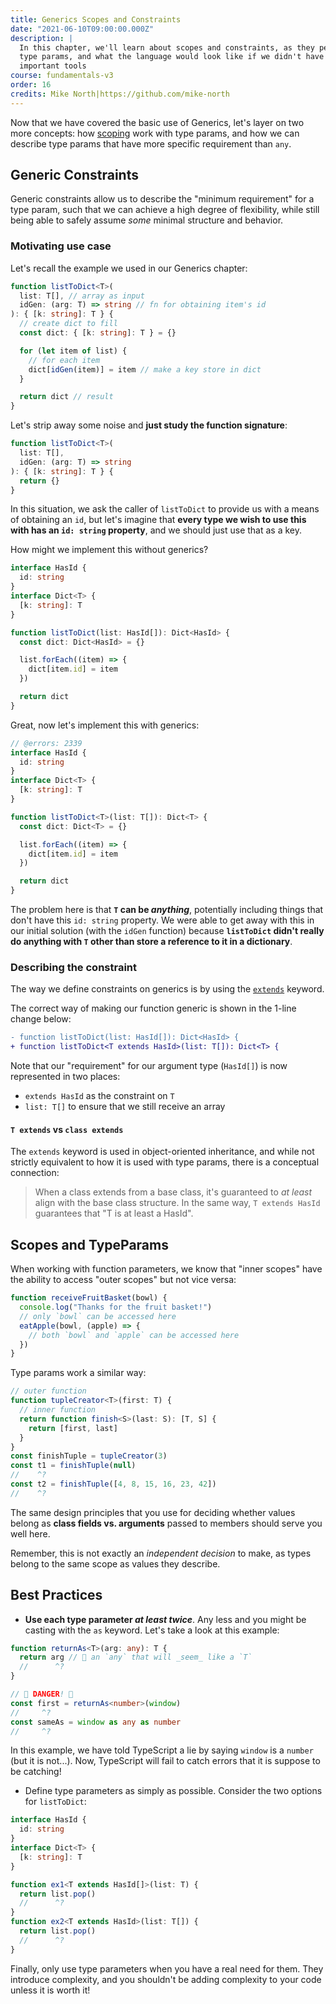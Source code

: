 ```yaml
---
title: Generics Scopes and Constraints
date: "2021-06-10T09:00:00.000Z"
description: |
  In this chapter, we'll learn about scopes and constraints, as they pertain to
  type params, and what the language would look like if we didn't have these
  important tools
course: fundamentals-v3
order: 16
credits: Mike North|https://github.com/mike-north
---
```


Now that we have covered the basic use of Generics, let's layer on
two more concepts: how [scoping](https://www.typescriptlang.org/docs/handbook/variable-declarations.html#scoping-rules) work with type params, and how we
can describe type params that have more specific requirement than `any`.

## Generic Constraints

Generic constraints allow us to describe the "minimum requirement" for a
type param, such that we can achieve a high degree of flexibility, while
still being able to safely assume _some_ minimal structure and behavior.

### Motivating use case

Let's recall the example we used in our Generics chapter:

```ts twoslash
function listToDict<T>(
  list: T[], // array as input
  idGen: (arg: T) => string // fn for obtaining item's id
): { [k: string]: T } {
  // create dict to fill
  const dict: { [k: string]: T } = {}

  for (let item of list) {
    // for each item
    dict[idGen(item)] = item // make a key store in dict
  }

  return dict // result
}
```

Let's strip away some noise and **just study the function signature**:

```ts twoslash
function listToDict<T>(
  list: T[],
  idGen: (arg: T) => string
): { [k: string]: T } {
  return {}
}
```

In this situation, we ask the caller of `listToDict` to provide us with a means
of obtaining an `id`, but let's imagine that **every type we wish to use this
with has an `id: string` property**, and we should just use that as a key.

How might we implement this without generics?

```ts twoslash
interface HasId {
  id: string
}
interface Dict<T> {
  [k: string]: T
}

function listToDict(list: HasId[]): Dict<HasId> {
  const dict: Dict<HasId> = {}

  list.forEach((item) => {
    dict[item.id] = item
  })

  return dict
}
```

Great, now let's implement this with generics:

```ts twoslash
// @errors: 2339
interface HasId {
  id: string
}
interface Dict<T> {
  [k: string]: T
}

function listToDict<T>(list: T[]): Dict<T> {
  const dict: Dict<T> = {}

  list.forEach((item) => {
    dict[item.id] = item
  })

  return dict
}
```

The problem here is that **`T` can be _anything_**, potentially
including things that don't have this `id: string` property. We
were able to get away with this in our initial solution (with the `idGen` function)
because **`listToDict` didn't really do anything with `T` other than store a reference
to it in a dictionary**.

### Describing the constraint

The way we define constraints on generics is by using the
[`extends`](https://www.typescriptlang.org/docs/handbook/2/generics.html#generic-constraints) keyword.

The correct way of making our function generic is shown
in the 1-line change below:

```diff
- function listToDict(list: HasId[]): Dict<HasId> {
+ function listToDict<T extends HasId>(list: T[]): Dict<T> {
```

Note that our "requirement" for our argument type (`HasId[]`)
is now represented in two places:

- `extends HasId` as the constraint on `T`
- `list: T[]` to ensure that we still receive an array

#### `T extends` vs `class extends`

The `extends` keyword is used in object-oriented inheritance, and
while not strictly equivalent to how it is used with type params,
there is a conceptual connection:

> When a class extends from a base class, it's guaranteed
> to _at least_ align with the base class structure. In the same
> way, `T extends HasId` guarantees that "T is at least a HasId".

## Scopes and TypeParams

When working with function parameters, we know that "inner scopes"
have the ability to access "outer scopes" but not vice versa:

```js
function receiveFruitBasket(bowl) {
  console.log("Thanks for the fruit basket!")
  // only `bowl` can be accessed here
  eatApple(bowl, (apple) => {
    // both `bowl` and `apple` can be accessed here
  })
}
```

Type params work a similar way:

```ts twoslash
// outer function
function tupleCreator<T>(first: T) {
  // inner function
  return function finish<S>(last: S): [T, S] {
    return [first, last]
  }
}
const finishTuple = tupleCreator(3)
const t1 = finishTuple(null)
//    ^?
const t2 = finishTuple([4, 8, 15, 16, 23, 42])
//    ^?
```

The same design principles that you use for deciding whether values belong as
**class fields vs. arguments** passed to members should serve you well here.

Remember, this is not exactly an _independent decision_ to make, as
types belong to the same scope as values they describe.

## Best Practices

- **Use each type parameter _at least twice_**. Any less and you might be casting with the `as` keyword. Let's take a look at this example:

```ts twoslash
function returnAs<T>(arg: any): T {
  return arg // 🚨 an `any` that will _seem_ like a `T`
  //      ^?
}

// 🚨 DANGER! 🚨
const first = returnAs<number>(window)
//     ^?
const sameAs = window as any as number
//     ^?
```

In this example, we have told TypeScript a lie by saying `window` is a `number` (but it is not...). Now, TypeScript will fail to catch errors that it is suppose to be catching!

- Define type parameters as simply as possible. Consider the two options for `listToDict`:

```ts twoslash
interface HasId {
  id: string
}
interface Dict<T> {
  [k: string]: T
}

function ex1<T extends HasId[]>(list: T) {
  return list.pop()
  //      ^?
}
function ex2<T extends HasId>(list: T[]) {
  return list.pop()
  //      ^?
}
```

Finally, only use type parameters when you have a real need for them.
They introduce complexity, and you shouldn't be adding complexity to your code unless it is worth it!
